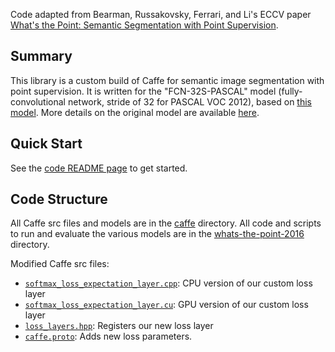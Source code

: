 
Code adapted from Bearman, Russakovsky, Ferrari, and Li's ECCV paper [What's the Point: Semantic Segmentation with Point Supervision](http://vision.stanford.edu/whats_the_point/).

## Summary
This library is a custom build of Caffe for semantic image segmentation with point supervision. It is written for the "FCN-32S-PASCAL" model (fully-convolutional network, stride of 32 for PASCAL VOC 2012), based on [this model](https://github.com/shelhamer/fcn.berkeleyvision.org/tree/master/voc-fcn32s). More details on the original model are available [here](https://github.com/shelhamer/fcn.berkeleyvision.org). 

## Quick Start
See the [code README page](https://github.com/abearman/whats-the-point1/tree/master/whats-the-point-2016/code) to get started.

## Code Structure

All Caffe src files and models are in the [caffe](caffe/) directory. All code and scripts to run and evaluate the various models are in the [whats-the-point-2016](whats-the-point-2016/) directory.

Modified Caffe src files:
* [``softmax_loss_expectation_layer.cpp``](https://github.com/abearman/whats-the-point1/blob/master/caffe/src/caffe/layers/softmax_loss_expectation_layer.cpp): CPU version of our custom loss layer 
* [``softmax_loss_expectation_layer.cu``](https://github.com/abearman/whats-the-point1/blob/454f0b04d8875349d287801d1041aa9820fe7f50/caffe/src/caffe/layers/softmax_loss_expectation_layer.cu): GPU version of our custom loss layer
* [``loss_layers.hpp``](https://github.com/abearman/whats-the-point1/blob/454f0b04d8875349d287801d1041aa9820fe7f50/caffe/include/caffe/loss_layers.hpp): Registers our new loss layer
* [``caffe.proto``](https://github.com/abearman/whats-the-point1/blob/454f0b04d8875349d287801d1041aa9820fe7f50/caffe/src/caffe/proto/caffe.proto): Adds new loss parameters.
